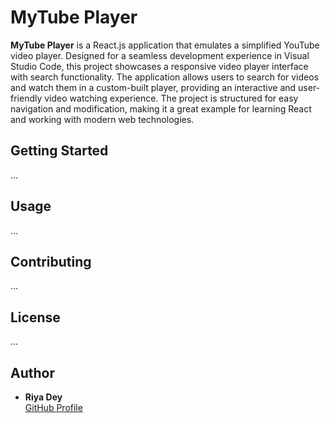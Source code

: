 # MyTube Player

**MyTube Player** is a React.js application that emulates a simplified YouTube video player. Designed for a seamless development experience in Visual Studio Code, this project showcases a responsive video player interface with search functionality. The application allows users to search for videos and watch them in a custom-built player, providing an interactive and user-friendly video watching experience. The project is structured for easy navigation and modification, making it a great example for learning React and working with modern web technologies.

## Getting Started

...

## Usage

...

## Contributing

...

## License

...

## Author

- **Riya Dey**  
  [GitHub Profile](https://github.com/riyadey-27)
